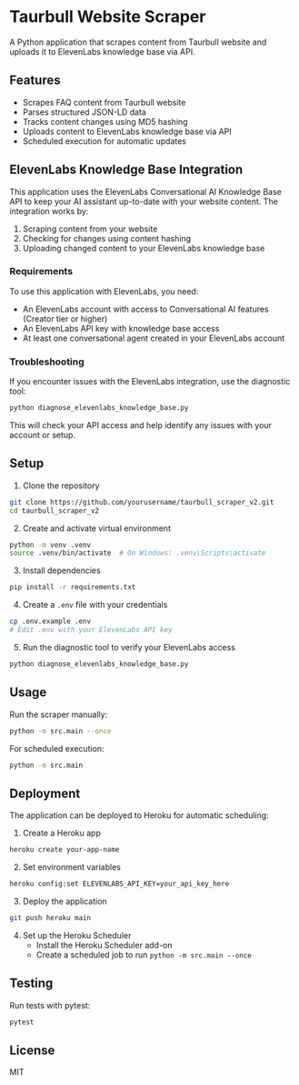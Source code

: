 # Taurbull Website Scraper

A Python application that scrapes content from Taurbull website and uploads it to ElevenLabs knowledge base via API.

## Features

- Scrapes FAQ content from Taurbull website
- Parses structured JSON-LD data
- Tracks content changes using MD5 hashing
- Uploads content to ElevenLabs knowledge base via API
- Scheduled execution for automatic updates

## ElevenLabs Knowledge Base Integration

This application uses the ElevenLabs Conversational AI Knowledge Base API to keep your AI assistant up-to-date with your website content. The integration works by:

1. Scraping content from your website
2. Checking for changes using content hashing
3. Uploading changed content to your ElevenLabs knowledge base

### Requirements

To use this application with ElevenLabs, you need:

- An ElevenLabs account with access to Conversational AI features (Creator tier or higher)
- An ElevenLabs API key with knowledge base access
- At least one conversational agent created in your ElevenLabs account

### Troubleshooting

If you encounter issues with the ElevenLabs integration, use the diagnostic tool:

```bash
python diagnose_elevenlabs_knowledge_base.py
```

This will check your API access and help identify any issues with your account or setup.

## Setup

1. Clone the repository
```bash
git clone https://github.com/yourusername/taurbull_scraper_v2.git
cd taurbull_scraper_v2
```

2. Create and activate virtual environment
```bash
python -m venv .venv
source .venv/bin/activate  # On Windows: .venv\Scripts\activate
```

3. Install dependencies
```bash
pip install -r requirements.txt
```

4. Create a `.env` file with your credentials
```bash
cp .env.example .env
# Edit .env with your ElevenLabs API key
```

5. Run the diagnostic tool to verify your ElevenLabs access
```bash
python diagnose_elevenlabs_knowledge_base.py
```

## Usage

Run the scraper manually:
```bash
python -m src.main --once
```

For scheduled execution:
```bash
python -m src.main
```

## Deployment

The application can be deployed to Heroku for automatic scheduling:

1. Create a Heroku app
```bash
heroku create your-app-name
```

2. Set environment variables
```bash
heroku config:set ELEVENLABS_API_KEY=your_api_key_here
```

3. Deploy the application
```bash
git push heroku main
```

4. Set up the Heroku Scheduler
   - Install the Heroku Scheduler add-on
   - Create a scheduled job to run `python -m src.main --once`

## Testing

Run tests with pytest:
```bash
pytest
```

## License

MIT 